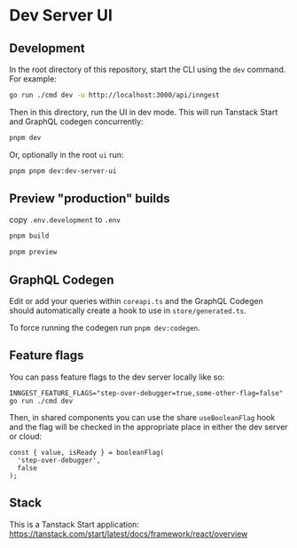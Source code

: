 # Dev Server UI

## Development

In the root directory of this repository, start the CLI using the `dev` command. For example:

```sh
go run ./cmd dev -u http://localhost:3000/api/inngest
```

Then in this directory, run the UI in dev mode. This will run Tanstack Start and GraphQL codegen concurrently:

```sh
pnpm dev
```

Or, optionally in the root `ui` run:

```sh
pnpm pnpm dev:dev-server-ui
```

## Preview "production" builds

copy `.env.development` to `.env`

```sh
pnpm build
```

```sh
pnpm preview
```

## GraphQL Codegen

Edit or add your queries within `coreapi.ts` and the GraphQL Codegen should automatically create a hook to use in `store/generated.ts`.

To force running the codegen run `pnpm dev:codegen`.

## Feature flags

You can pass feature flags to the dev server locally like so:

```
INNGEST_FEATURE_FLAGS="step-over-debugger=true,some-other-flag=false" go run ./cmd dev
```

Then, in shared components you can use the share `useBooleanFlag` hook and the flag will be checked in the appropriate place in either the dev server or cloud:

```
const { value, isReady } = booleanFlag(
  'step-over-debugger',
  false
);
```

## Stack

This is a Tanstack Start application: https://tanstack.com/start/latest/docs/framework/react/overview
